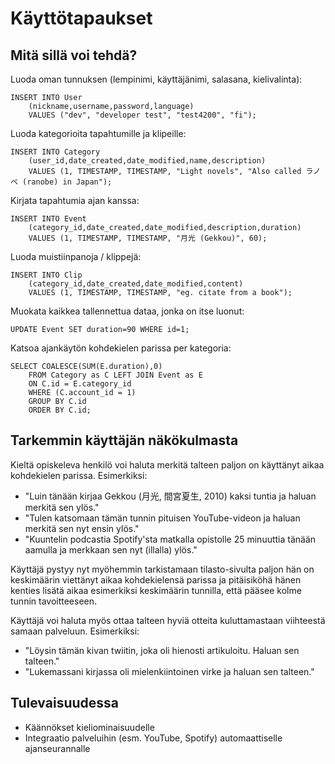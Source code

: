 # Käyttötapaukset
## Mitä sillä voi tehdä?
Luoda oman tunnuksen (lempinimi, käyttäjänimi, salasana, kielivalinta): 
```
INSERT INTO User 
    (nickname,username,password,language) 
    VALUES ("dev", "developer test", "test4200", "fi");
```
Luoda kategorioita tapahtumille ja klipeille: 
```
INSERT INTO Category 
    (user_id,date_created,date_modified,name,description) 
    VALUES (1, TIMESTAMP, TIMESTAMP, "Light novels", "Also called ラノベ (ranobe) in Japan");
```
Kirjata tapahtumia ajan kanssa: 
```
INSERT INTO Event 
    (category_id,date_created,date_modified,description,duration) 
    VALUES (1, TIMESTAMP, TIMESTAMP, "月光 (Gekkou)", 60);
```
Luoda muistiinpanoja / klippejä: 
```
INSERT INTO Clip 
    (category_id,date_created,date_modified,content) 
    VALUES (1, TIMESTAMP, TIMESTAMP, "eg. citate from a book");
```
Muokata kaikkea tallennettua dataa, jonka on itse luonut: 
```
UPDATE Event SET duration=90 WHERE id=1;
```
Katsoa ajankäytön kohdekielen parissa per kategoria: 
```
SELECT COALESCE(SUM(E.duration),0) 
    FROM Category as C LEFT JOIN Event as E 
    ON C.id = E.category_id 
    WHERE (C.account_id = 1) 
    GROUP BY C.id 
    ORDER BY C.id;
```

## Tarkemmin käyttäjän näkökulmasta
Kieltä opiskeleva henkilö voi haluta merkitä talteen paljon on käyttänyt aikaa kohdekielen parissa. Esimerkiksi: 
* "Luin tänään kirjaa Gekkou (月光, 間宮夏生, 2010) kaksi tuntia ja haluan merkitä sen ylös."
* "Tulen katsomaan tämän tunnin pituisen YouTube-videon ja haluan merkitä sen nyt ensin ylös."
* "Kuuntelin podcastia Spotify'sta matkalla opistolle 25 minuuttia tänään aamulla ja merkkaan sen nyt (illalla) ylös."

Käyttäjä pystyy nyt myöhemmin tarkistamaan tilasto-sivulta paljon hän on keskimäärin viettänyt aikaa kohdekielensä parissa ja pitäisiköhä hänen kenties lisätä aikaa esimerkiksi keskimäärin tunnilla, että pääsee kolme tunnin tavoitteeseen. 
  
Käyttäjä voi haluta myös ottaa talteen hyviä otteita kuluttamastaan viihteestä samaan palveluun. Esimerkiksi: 
* "Löysin tämän kivan twiitin, joka oli hienosti artikuloitu. Haluan sen talteen."
* "Lukemassani kirjassa oli mielenkiintoinen virke ja haluan sen talteen."

## Tulevaisuudessa
* Käännökset kieliominaisuudelle
* Integraatio palveluihin (esm. YouTube, Spotify) automaattiselle ajanseurannalle
